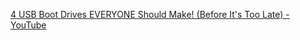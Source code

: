  [4 USB Boot Drives EVERYONE Should Make! (Before It's Too Late) - YouTube](https://www.youtube.com/watch?v=3BZW0x7J190) 